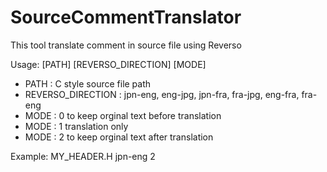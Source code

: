 # SourceCommentTranslator
This tool translate comment in source file using Reverso

Usage: [PATH] [REVERSO_DIRECTION] [MODE]
   - PATH : C style source file path
   - REVERSO_DIRECTION : jpn-eng, eng-jpg, jpn-fra, fra-jpg, eng-fra, fra-eng
   - MODE : 0 to keep orginal text before translation
   - MODE : 1 translation only
   - MODE : 2 to keep orginal text after translation

Example: MY_HEADER.H jpn-eng 2
